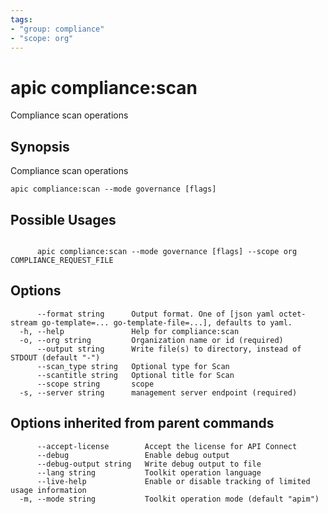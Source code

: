```yaml
---
tags:
- "group: compliance"
- "scope: org"
---
```

# apic compliance:scan

Compliance scan operations

## Synopsis

Compliance scan operations

```
apic compliance:scan --mode governance [flags]
```

## Possible Usages

```

      apic compliance:scan --mode governance [flags] --scope org COMPLIANCE_REQUEST_FILE

```

## Options

```
      --format string      Output format. One of [json yaml octet-stream go-template=... go-template-file=...], defaults to yaml.
  -h, --help               Help for compliance:scan
  -o, --org string         Organization name or id (required)
      --output string      Write file(s) to directory, instead of STDOUT (default "-")
      --scan_type string   Optional type for Scan
      --scantitle string   Optional title for Scan
      --scope string       scope
  -s, --server string      management server endpoint (required)
```

## Options inherited from parent commands

```
      --accept-license        Accept the license for API Connect
      --debug                 Enable debug output
      --debug-output string   Write debug output to file
      --lang string           Toolkit operation language
      --live-help             Enable or disable tracking of limited usage information
  -m, --mode string           Toolkit operation mode (default "apim")
```
